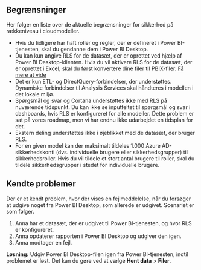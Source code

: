 ## <a name="limitations"></a>Begrænsninger
Her følger en liste over de aktuelle begrænsninger for sikkerhed på rækkeniveau i cloudmodeller.

* Hvis du tidligere har haft roller og regler, der er defineret i Power BI-tjenesten, skal du gendanne dem i Power BI Desktop.
* Du kan kun angive RLS for de datasæt, der er oprettet ved hjælp af Power BI Desktop-klienten. Hvis du vil aktivere RLS for de datasæt, der er oprettet i Excel, skal du først konvertere dine filer til PBIX-filer. [Få mere at vide](../desktop-import-excel-workbooks.md)
* Det er kun ETL- og DirectQuery-forbindelser, der understøttes. Dynamiske forbindelser til Analysis Services skal håndteres i modellen i det lokale miljø.
* Spørgsmål og svar og Cortana understøttes ikke med RLS på nuværende tidspunkt. Du kan ikke se inputfeltet til spørgsmål og svar i dashboards, hvis RLS er konfigureret for alle modeller. Dette problem er sat på vores roadmap, men vi har endnu ikke udarbejdet en tidsplan for det.
* Ekstern deling understøttes ikke i øjeblikket med de datasæt, der bruger RLS.
* For en given model kan der maksimalt tildeles 1.000 Azure AD-sikkerhedskonti (dvs. individuelle brugere eller sikkerhedsgrupper) til sikkerhedsroller. Hvis du vil tildele et stort antal brugere til roller, skal du tildele sikkerhedsgrupper i stedet for individuelle brugere.

## <a name="known-issues"></a>Kendte problemer
Der er et kendt problem, hvor der vises en fejlmeddelelse, når du forsøger at udgive noget fra Power BI Desktop, som allerede er udgivet. Scenariet er som følger.

1. Anna har et datasæt, der er udgivet til Power BI-tjenesten, og hvor RLS er konfigureret.
2. Anna opdaterer rapporten i Power BI Desktop og udgiver den igen.
3. Anna modtager en fejl.

**Løsning:** Udgiv Power BI Desktop-filen igen fra Power BI-tjenesten, indtil problemet er løst. Det kan du gøre ved at vælge **Hent data** > **Filer**. 

